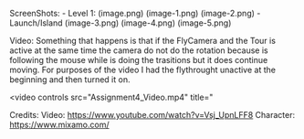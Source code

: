 ScreenShots:
    - Level 1:
(image.png)
(image-1.png)
(image-2.png)
    - Launch/Island
(image-3.png)
(image-4.png)
(image-5.png)

Video: 
Something that happens is that if the FlyCamera and the Tour is active at the same time the camera do not do the rotation because is following the mouse while is doing the trasitions but it does continue moving. For purposes of the video I had the flythrought unactive at the beginning and then turned it on.

<video controls src="Assignment4_Video.mp4" title="

Credits:
Video: https://www.youtube.com/watch?v=Vsj_UpnLFF8
Character: https://www.mixamo.com/
